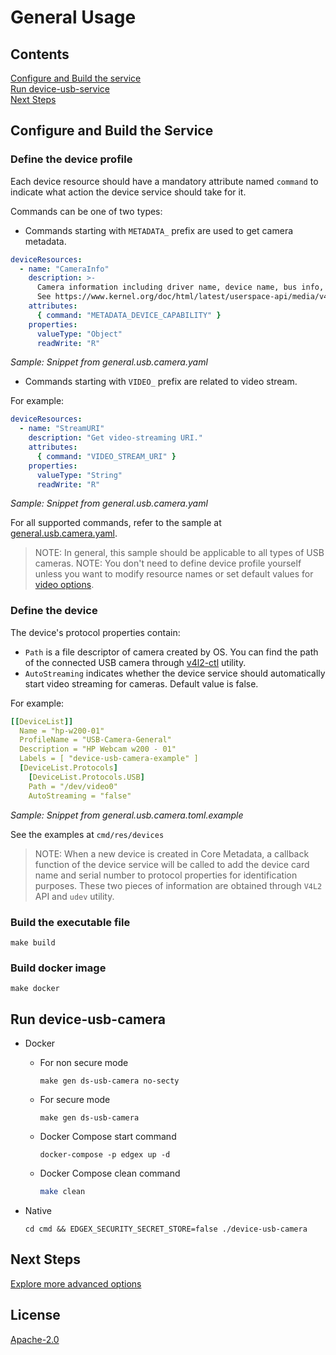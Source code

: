 # General Usage

## Contents
[Configure and Build the service](#configure-and-build-the-service)  
[Run device-usb-service](#run-device-usb-camera)  
[Next Steps](#next-steps)


## Configure and Build the Service

### Define the device profile

Each device resource should have a mandatory attribute named `command` to indicate what action the device service should take for it.

Commands can be one of two types:

* Commands starting with `METADATA_` prefix are used to get camera metadata.

```yaml
deviceResources:
  - name: "CameraInfo"
    description: >-
      Camera information including driver name, device name, bus info, and capabilities.
      See https://www.kernel.org/doc/html/latest/userspace-api/media/v4l/vidioc-querycap.html.
    attributes:
      { command: "METADATA_DEVICE_CAPABILITY" }
    properties:
      valueType: "Object"
      readWrite: "R"
```
<p align="left">
      <i>Sample: Snippet from general.usb.camera.yaml</i>
</p>

* Commands starting with `VIDEO_` prefix are related to video stream.

For example:
```yaml
deviceResources:
  - name: "StreamURI"
    description: "Get video-streaming URI."
    attributes:
      { command: "VIDEO_STREAM_URI" }
    properties:
      valueType: "String"
      readWrite: "R"
```

<p align="left">
      <i>Sample: Snippet from general.usb.camera.yaml</i>
</p>

For all supported commands, refer to the sample at [general.usb.camera.yaml](../cmd/res/profiles/general.usb.camera.yaml).
> NOTE: In general, this sample should be applicable to all types of USB cameras.
> NOTE: You don't need to define device profile yourself unless you want to modify resource names or set default values for [video options](./advanced-options.md#video-options).

### Define the device

The device's protocol properties contain:
* `Path` is a file descriptor of camera created by OS. You can find the path of the connected USB camera through [v4l2-ctl](https://linuxtv.org/wiki/index.php/V4l-utils) utility.
* `AutoStreaming` indicates whether the device service should automatically start video streaming for cameras. Default value is false.

For example:
```yaml
[[DeviceList]]
  Name = "hp-w200-01"
  ProfileName = "USB-Camera-General"
  Description = "HP Webcam w200 - 01"
  Labels = [ "device-usb-camera-example" ]
  [DeviceList.Protocols]
    [DeviceList.Protocols.USB]
    Path = "/dev/video0"
    AutoStreaming = "false"
```
<p align="left">
      <i>Sample: Snippet from general.usb.camera.toml.example</i>
</p>

See the examples at `cmd/res/devices`  
> NOTE: When a new device is created in Core Metadata, a callback function of the device service will be called to add the device card name and serial number to protocol properties for identification purposes. These two pieces of information are obtained through `V4L2` API and `udev` utility.

### Build the executable file

```shell
make build
```

### Build docker image
```shell
make docker
```

## Run device-usb-camera
- Docker
  - For non secure mode
    ```
    make gen ds-usb-camera no-secty
    ```
  - For secure mode 
    ```
    make gen ds-usb-camera
    ```
  - Docker Compose start command
    ```
    docker-compose -p edgex up -d
    ```

  - Docker Compose clean command
    ```bash
    make clean
    ```  
- Native
  ```
  cd cmd && EDGEX_SECURITY_SECRET_STORE=false ./device-usb-camera
  ```

## Next Steps

[Explore more advanced options](./advanced-options.md)

## License
[Apache-2.0](../LICENSE)
